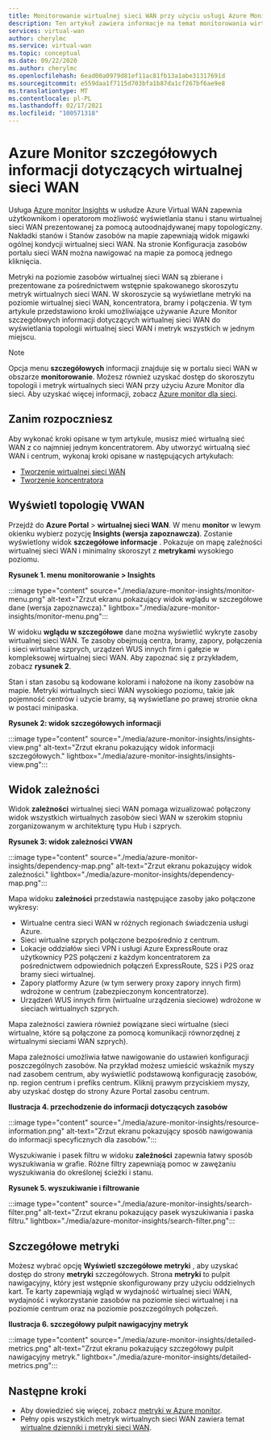 ```yaml
---
title: Monitorowanie wirtualnej sieci WAN przy użyciu usługi Azure Monitor Insights
description: Ten artykuł zawiera informacje na temat monitorowania wirtualnej sieci WAN platformy Azure przy użyciu usługi Azure Monitor Insights.
services: virtual-wan
author: cherylmc
ms.service: virtual-wan
ms.topic: conceptual
ms.date: 09/22/2020
ms.author: cherylmc
ms.openlocfilehash: 6ead00a0979d81ef11ac81fb13a1abe31317691d
ms.sourcegitcommit: e559daa1f7115d703bfa1b87da1cf267bf6ae9e8
ms.translationtype: MT
ms.contentlocale: pl-PL
ms.lasthandoff: 02/17/2021
ms.locfileid: "100571318"
---
```

# <a name="azure-monitor-insights-for-virtual-wan"></a>Azure Monitor szczegółowych informacji dotyczących wirtualnej sieci WAN

Usługa [Azure monitor Insights](../azure-monitor/insights/network-insights-overview.md) w usłudze Azure Virtual WAN zapewnia użytkownikom i operatorom możliwość wyświetlania stanu i stanu wirtualnej sieci WAN prezentowanej za pomocą autoodnajdywanej mapy topologiczny. Nakładki stanów i Stanów zasobów na mapie zapewniają widok migawki ogólnej kondycji wirtualnej sieci WAN. Na stronie Konfiguracja zasobów portalu sieci WAN można nawigować na mapie za pomocą jednego kliknięcia.

Metryki na poziomie zasobów wirtualnej sieci WAN są zbierane i prezentowane za pośrednictwem wstępnie spakowanego skoroszytu metryk wirtualnych sieci WAN. W skoroszycie są wyświetlane metryki na poziomie wirtualnej sieci WAN, koncentratora, bramy i połączenia. W tym artykule przedstawiono kroki umożliwiające używanie Azure Monitor szczegółowych informacji dotyczących wirtualnej sieci WAN do wyświetlania topologii wirtualnej sieci WAN i metryk wszystkich w jednym miejscu.

> [!NOTE]
> Opcja menu **szczegółowych** informacji znajduje się w portalu sieci WAN w obszarze **monitorowanie**. Możesz również uzyskać dostęp do skoroszytu topologii i metryk wirtualnych sieci WAN przy użyciu Azure Monitor dla sieci. Aby uzyskać więcej informacji, zobacz [Azure monitor dla sieci](../azure-monitor/insights/network-insights-overview.md). 
>

## <a name="before-you-begin"></a>Zanim rozpoczniesz

Aby wykonać kroki opisane w tym artykule, musisz mieć wirtualną sieć WAN z co najmniej jednym koncentratorem. Aby utworzyć wirtualną sieć WAN i centrum, wykonaj kroki opisane w następujących artykułach:

* [Tworzenie wirtualnej sieci WAN](virtual-wan-site-to-site-portal.md#openvwan)
* [Tworzenie koncentratora](virtual-wan-site-to-site-portal.md#hub)

## <a name="view-vwan-topology"></a><a name="topology"></a>Wyświetl topologię VWAN

Przejdź do **Azure Portal**  >  **wirtualnej sieci WAN**. W menu **monitor** w lewym okienku wybierz pozycję **Insights (wersja zapoznawcza)**. Zostanie wyświetlony widok **szczegółowe informacje** . Pokazuje on mapę zależności wirtualnej sieci WAN i minimalny skoroszyt z **metrykami** wysokiego poziomu.

**Rysunek 1. menu monitorowanie > Insights**

:::image type="content" source="./media/azure-monitor-insights/monitor-menu.png" alt-text="Zrzut ekranu pokazujący widok wglądu w szczegółowe dane (wersja zapoznawcza)." lightbox="./media/azure-monitor-insights/monitor-menu.png":::

W widoku **wglądu w szczegółowe** dane można wyświetlić wykryte zasoby wirtualnej sieci WAN. Te zasoby obejmują centra, bramy, zapory, połączenia i sieci wirtualne szprych, urządzeń WUS innych firm i gałęzie w kompleksowej wirtualnej sieci WAN. Aby zapoznać się z przykładem, zobacz **rysunek 2**.

Stan i stan zasobu są kodowane kolorami i nałożone na ikony zasobów na mapie. Metryki wirtualnych sieci WAN wysokiego poziomu, takie jak pojemność centrów i użycie bramy, są wyświetlane po prawej stronie okna w postaci minipaska.

**Rysunek 2: widok szczegółowych informacji**

:::image type="content" source="./media/azure-monitor-insights/insights-view.png" alt-text="Zrzut ekranu pokazujący widok informacji szczegółowych." lightbox="./media/azure-monitor-insights/insights-view.png":::

## <a name="dependency-view"></a><a name="dependency"></a>Widok zależności

Widok **zależności** wirtualnej sieci WAN pomaga wizualizować połączony widok wszystkich wirtualnych zasobów sieci WAN w szerokim stopniu zorganizowanym w architekturę typu Hub i szprych.

**Rysunek 3: widok zależności VWAN**

:::image type="content" source="./media/azure-monitor-insights/dependency-map.png" alt-text="Zrzut ekranu pokazujący widok zależności." lightbox="./media/azure-monitor-insights/dependency-map.png":::

Mapa widoku **zależności** przedstawia następujące zasoby jako połączone wykresy:

* Wirtualne centra sieci WAN w różnych regionach świadczenia usługi Azure.
* Sieci wirtualne szprych połączone bezpośrednio z centrum.
* Lokacje oddziałów sieci VPN i usługi Azure ExpressRoute oraz użytkownicy P2S połączeni z każdym koncentratorem za pośrednictwem odpowiednich połączeń ExpressRoute, S2S i P2S oraz bramy sieci wirtualnej.
* Zapory platformy Azure (w tym serwery proxy zapory innych firm) wdrożone w centrum (zabezpieczonym koncentratorze).
* Urządzeń WUS innych firm (wirtualne urządzenia sieciowe) wdrożone w sieciach wirtualnych szprych.

Mapa zależności zawiera również powiązane sieci wirtualne (sieci wirtualne, które są połączone za pomocą komunikacji równorzędnej z wirtualnymi sieciami WAN szprych).

Mapa zależności umożliwia łatwe nawigowanie do ustawień konfiguracji poszczególnych zasobów. Na przykład możesz umieścić wskaźnik myszy nad zasobem centrum, aby wyświetlić podstawową konfigurację zasobów, np. region centrum i prefiks centrum. Kliknij prawym przyciskiem myszy, aby uzyskać dostęp do strony Azure Portal zasobu centrum.

**Ilustracja 4. przechodzenie do informacji dotyczących zasobów**

:::image type="content" source="./media/azure-monitor-insights/resource-information.png" alt-text="Zrzut ekranu pokazujący sposób nawigowania do informacji specyficznych dla zasobów.":::

Wyszukiwanie i pasek filtru w widoku **zależności** zapewnia łatwy sposób wyszukiwania w grafie. Różne filtry zapewniają pomoc w zawężaniu wyszukiwania do określonej ścieżki i stanu.

**Rysunek 5. wyszukiwanie i filtrowanie**

:::image type="content" source="./media/azure-monitor-insights/search-filter.png" alt-text="Zrzut ekranu pokazujący pasek wyszukiwania i paska filtru." lightbox="./media/azure-monitor-insights/search-filter.png":::

## <a name="detailed-metrics"></a><a name="detailed"></a>Szczegółowe metryki

Możesz wybrać opcję **Wyświetl szczegółowe metryki** , aby uzyskać dostęp do strony **metryki** szczegółowych. Strona **metryki** to pulpit nawigacyjny, który jest wstępnie skonfigurowany przy użyciu oddzielnych kart. Te karty zapewniają wgląd w wydajność wirtualnej sieci WAN, wydajność i wykorzystanie zasobów na poziomie sieci wirtualnej i na poziomie centrum oraz na poziomie poszczególnych połączeń.

**Ilustracja 6. szczegółowy pulpit nawigacyjny metryk**

:::image type="content" source="./media/azure-monitor-insights/detailed-metrics.png" alt-text="Zrzut ekranu pokazujący szczegółowy pulpit nawigacyjny metryk." lightbox="./media/azure-monitor-insights/detailed-metrics.png":::

## <a name="next-steps"></a>Następne kroki

* Aby dowiedzieć się więcej, zobacz [metryki w Azure monitor](../azure-monitor/essentials/data-platform-metrics.md).
* Pełny opis wszystkich metryk wirtualnych sieci WAN zawiera temat [wirtualne dzienniki i metryki sieci WAN](logs-metrics.md).
